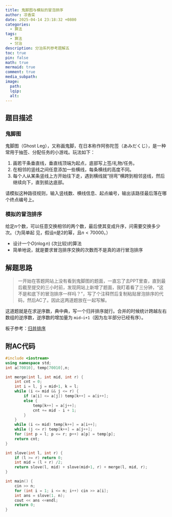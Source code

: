 ```yaml
---
title: 鬼脚图与模拟的冒泡排序
author: 凉香栾
date: 2025-04-14 23:18:32 +0800
categories:
  - 算法
tags:
  - 算法
  - 分治
description: 分治系列参考题解五
toc: true
pin: false
math: true
mermaid: true
comment: true
media_subpath: 
image:
  path: 
  lqip: 
  alt:
---
```

## 题目描述

### 鬼脚图

鬼脚图（Ghost Leg），又称画鬼脚，在日本称作阿弥陀签（あみだくじ），是一种常用于抽签、分配任务的小游戏。玩法如下：

1. 画若干条垂直线，垂直线顶端为起点，底部写上签/礼物/任务。
2. 在相邻的竖线之间任意添加一些横线，每条横线的高度不同。
3. 每个人从某条竖线上方开始往下走，遇到横线就“拐弯”横跨到相邻竖线，然后继续向下，直到抵达底部。

请模拟这种路径规则，输入竖线数、横线信息、起点编号，输出该路径最后落在哪个终点编号上。

### 模拟的冒泡排序

给定$n$个数，可以任意交换相邻的两个数，最后使其变成升序，问需要交换多少次。（为简单起
见，假设$n$是$2$的幂，且$n \lt 70000$。）

- 设计一个$O(n \log n)$ (次比较)的算法
- 简单地说，就是要求冒泡排序交换的次数而不是真的进行冒泡排序

## 解题思路

> 一开始在答题网站上没有看到鬼脚图的题面，一直忘了去PPT里查，直到最后截至提交的三小时前，发现网站上新增了题面，我盯着看了三分钟，“这不是和底下的冒泡排序一样吗？”，写了个注释然后复制粘贴冒泡排序的代码，然后AC了。因此这两道题放在一起写解。

这道题就是在求逆序数，典中典，写一个归并排序就行。合并的时候统计跨越左右数组的逆序数，逆序数的增加量为 `mid−i+1`（因为左半部分已经有序）。

板子参考：[归并排序](https://oi-wiki.org/basic/merge-sort/)


## 附AC代码

```cpp
#include <iostream>
using namespace std;
int a[70010], temp[70010],n;

int merge(int l, int mid, int r) {
    int cnt = 0;
    int i = l, j = mid+1, k = l;
    while (i <= mid && j <= r) {
        if (a[i] <= a[j]) temp[k++] = a[i++];
        else {
            temp[k++] = a[j++];
            cnt += mid - i + 1;
        }
    }
    while (i <= mid) temp[k++] = a[i++];
    while (j <= r) temp[k++] = a[j++];
    for (int p = l; p <= r; p++) a[p] = temp[p];
    return cnt;
}

int slove(int l, int r) {
    if (l >= r) return 0;
    int mid = (l + r) /2;
    return slove(l, mid) + slove(mid+1, r) + merge(l, mid, r);
}

int main() {
    cin >> n;
    for (int i = 1; i <= n; i++) cin >> a[i];
    int ans = slove(1, n);
    cout << ans <<endl;
    return 0;
}
```
